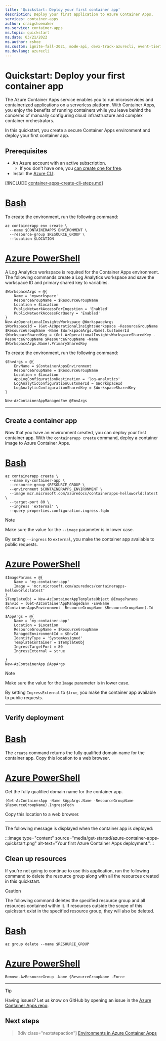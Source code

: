 ```yaml
---
title: 'Quickstart: Deploy your first container app'
description: Deploy your first application to Azure Container Apps.
services: container-apps
author: craigshoemaker
ms.service: container-apps
ms.topic: quickstart
ms.date: 03/21/2022
ms.author: cshoe
ms.custom: ignite-fall-2021, mode-api, devx-track-azurecli, event-tier1-build-2022
ms.devlang: azurecli
---
```


# Quickstart: Deploy your first container app

The Azure Container Apps service enables you to run microservices and containerized applications on a serverless platform. With Container Apps, you enjoy the benefits of running containers while you leave behind the concerns of manually configuring cloud infrastructure and complex container orchestrators.

In this quickstart, you create a secure Container Apps environment and deploy your first container app.

## Prerequisites

- An Azure account with an active subscription.
  - If you don't have one, you [can create one for free](https://azure.microsoft.com/free/).
- Install the [Azure CLI](/cli/azure/install-azure-cli).

[!INCLUDE [container-apps-create-cli-steps.md](../../includes/container-apps-create-cli-steps.md)]

# [Bash](#tab/bash)

To create the environment, run the following command:

```azurecli
az containerapp env create \
  --name $CONTAINERAPPS_ENVIRONMENT \
  --resource-group $RESOURCE_GROUP \
  --location $LOCATION
```

# [Azure PowerShell](#tab/azure-powershell)

A Log Analytics workspace is required for the Container Apps environment.  The following commands create a Log Analytics workspace and save the workspace ID and primary shared key to  variables.

```azurepowershell
$WorkspaceArgs = @{
    Name = 'myworkspace'
    ResourceGroupName = $ResourceGroupName
    Location = $Location
    PublicNetworkAccessForIngestion = 'Enabled'
    PublicNetworkAccessForQuery = 'Enabled'
}
New-AzOperationalInsightsWorkspace @WorkspaceArgs
$WorkspaceId = (Get-AzOperationalInsightsWorkspace -ResourceGroupName $ResourceGroupName -Name $WorkspaceArgs.Name).CustomerId
$WorkspaceSharedKey = (Get-AzOperationalInsightsWorkspaceSharedKey -ResourceGroupName $ResourceGroupName -Name $WorkspaceArgs.Name).PrimarySharedKey
```

To create the environment, run the following command:

```azurepowershell
$EnvArgs = @{
    EnvName = $ContainerAppsEnvironment
    ResourceGroupName = $ResourceGroupName
    Location = $Location
    AppLogConfigurationDestination = 'log-analytics'
    LogAnalyticConfigurationCustomerId = $WorkspaceId
    LogAnalyticConfigurationSharedKey = $WorkspaceSharedKey
}

New-AzContainerAppManagedEnv @EnvArgs
```

---

## Create a container app

Now that you have an environment created, you can deploy your first container app. With the `containerapp create` command, deploy a container image to Azure Container Apps.

# [Bash](#tab/bash)

```azurecli
az containerapp create \
  --name my-container-app \
  --resource-group $RESOURCE_GROUP \
  --environment $CONTAINERAPPS_ENVIRONMENT \
  --image mcr.microsoft.com/azuredocs/containerapps-helloworld:latest \
  --target-port 80 \
  --ingress 'external' \
  --query properties.configuration.ingress.fqdn
```

> [!NOTE]
> Make sure the value for the `--image` parameter is in lower case.

By setting `--ingress` to `external`, you make the container app available to public requests.

# [Azure PowerShell](#tab/azure-powershell)

```azurepowershell
$ImageParams = @{
    Name = 'my-container-app'
    Image = 'mcr.microsoft.com/azuredocs/containerapps-helloworld:latest'
}
$TemplateObj = New-AzContainerAppTemplateObject @ImageParams
$EnvId = (Get-AzContainerAppManagedEnv -EnvName $ContainerAppsEnvironment -ResourceGroupName $ResourceGroupName).Id

$AppArgs = @{
    Name = 'my-container-app'
    Location = $Location
    ResourceGroupName = $ResourceGroupName
    ManagedEnvironmentId = $EnvId
    IdentityType = 'SystemAssigned'
    TemplateContainer = $TemplateObj
    IngressTargetPort = 80
    IngressExternal = $true

}
New-AzContainerApp @AppArgs
```

> [!NOTE]
> Make sure the value for the `Image` parameter is in lower case.

By setting `IngressExternal` to `$true`, you make the container app available to public requests.

---

## Verify deployment

# [Bash](#tab/bash)

The `create` command returns the fully qualified domain name for the container app. Copy this location to a web browser.

# [Azure PowerShell](#tab/azure-powershell)

Get the fully qualified domain name for the container app.

```azurepowershell
(Get-AzContainerApp -Name $AppArgs.Name -ResourceGroupName $ResourceGroupName).IngressFqdn
```

Copy this location to a web browser.

---

 The following message is displayed when the container app is deployed:

:::image type="content" source="media/get-started/azure-container-apps-quickstart.png" alt-text="Your first Azure Container Apps deployment.":::

## Clean up resources

If you're not going to continue to use this application, run the following command to delete the resource group along with all the resources created in this quickstart.

>[!CAUTION]
> The following command deletes the specified resource group and all resources contained within it. If resources outside the scope of this quickstart exist in the specified resource group, they will also be deleted.

# [Bash](#tab/bash)

```azurecli
az group delete --name $RESOURCE_GROUP
```

# [Azure PowerShell](#tab/azure-powershell)

```azurepowershell
Remove-AzResourceGroup -Name $ResourceGroupName -Force
```

---

> [!TIP]
> Having issues? Let us know on GitHub by opening an issue in the [Azure Container Apps repo](https://github.com/microsoft/azure-container-apps).

## Next steps

> [!div class="nextstepaction"]
> [Environments in Azure Container Apps](environment.md)
